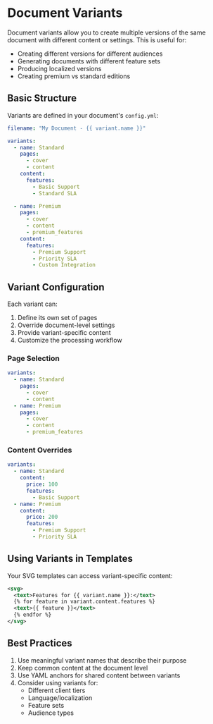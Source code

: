 # Document Variants

Document variants allow you to create multiple versions of the same document with
different content or settings. This is useful for:

- Creating different versions for different audiences
- Generating documents with different feature sets
- Producing localized versions
- Creating premium vs standard editions

## Basic Structure

Variants are defined in your document's `config.yml`:

```yaml
filename: "My Document - {{ variant.name }}"

variants:
  - name: Standard
    pages:
      - cover
      - content
    content:
      features:
        - Basic Support
        - Standard SLA

  - name: Premium
    pages:
      - cover
      - content
      - premium_features
    content:
      features:
        - Premium Support
        - Priority SLA
        - Custom Integration
```

## Variant Configuration

Each variant can:

1. Define its own set of pages
2. Override document-level settings
3. Provide variant-specific content
4. Customize the processing workflow

### Page Selection

```yaml
variants:
  - name: Standard
    pages:
      - cover
      - content
  - name: Premium
    pages:
      - cover
      - content
      - premium_features
```

### Content Overrides

```yaml
variants:
  - name: Standard
    content:
      price: 100
      features:
        - Basic Support
  - name: Premium
    content:
      price: 200
      features:
        - Premium Support
        - Priority SLA
```

## Using Variants in Templates

Your SVG templates can access variant-specific content:

```xml
<svg>
  <text>Features for {{ variant.name }}:</text>
  {% for feature in variant.content.features %}
  <text>{{ feature }}</text>
  {% endfor %}
</svg>
```

## Best Practices

1. Use meaningful variant names that describe their purpose
2. Keep common content at the document level
3. Use YAML anchors for shared content between variants
4. Consider using variants for:
   - Different client tiers
   - Language/localization
   - Feature sets
   - Audience types

